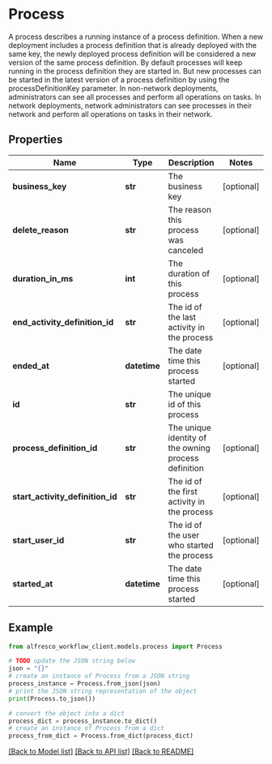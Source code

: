 # Process

A process describes a running instance of a process definition.  When a new deployment includes a process definition that is already deployed with the same key, the newly deployed process definition will be considered a new version of the same process definition. By default processes will keep running in the process definition they are started in. But new processes can be started in the latest version of a process definition by using the processDefinitionKey parameter.  In non-network deployments, administrators can see all processes and perform all operations on tasks. In network deployments, network administrators can see processes in their network and perform all operations on tasks in their network. 

## Properties

Name | Type | Description | Notes
------------ | ------------- | ------------- | -------------
**business_key** | **str** | The business key | [optional] 
**delete_reason** | **str** | The reason this process was canceled | [optional] 
**duration_in_ms** | **int** | The duration of this process | [optional] 
**end_activity_definition_id** | **str** | The id of the last activity in the process | [optional] 
**ended_at** | **datetime** | The date time this process started | [optional] 
**id** | **str** | The unique id of this process | 
**process_definition_id** | **str** | The unique identity of the owning process definition | [optional] 
**start_activity_definition_id** | **str** | The id of the first activity in the process | [optional] 
**start_user_id** | **str** | The id of the user who started the process | [optional] 
**started_at** | **datetime** | The date time this process started | [optional] 

## Example

```python
from alfresco_workflow_client.models.process import Process

# TODO update the JSON string below
json = "{}"
# create an instance of Process from a JSON string
process_instance = Process.from_json(json)
# print the JSON string representation of the object
print(Process.to_json())

# convert the object into a dict
process_dict = process_instance.to_dict()
# create an instance of Process from a dict
process_from_dict = Process.from_dict(process_dict)
```
[[Back to Model list]](../README.md#documentation-for-models) [[Back to API list]](../README.md#documentation-for-api-endpoints) [[Back to README]](../README.md)


